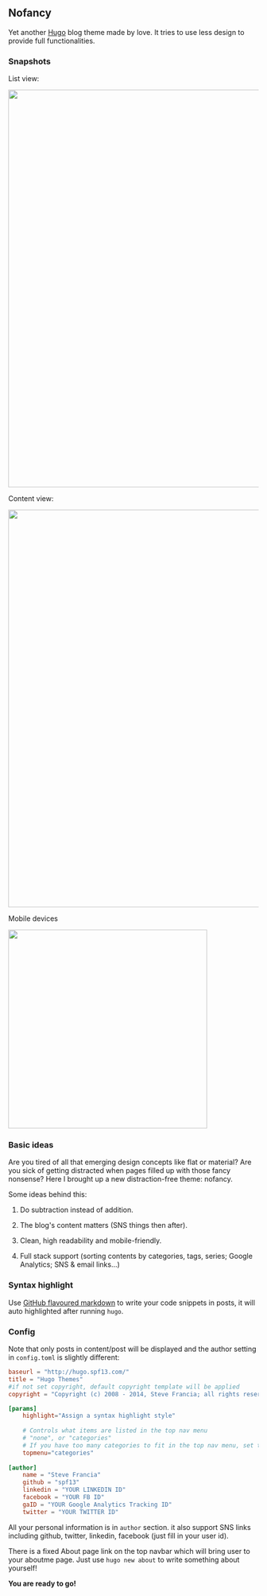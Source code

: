 ## Nofancy

Yet another [Hugo](http://hugo.spf13.com) blog theme made by love. It tries to use less design to provide full functionalities.


### Snapshots

List view:

<img src="https://raw.githubusercontent.com/gizak/nofancy/master/images/list.png" width="800">

Content view:

<img src="https://raw.githubusercontent.com/gizak/nofancy/master/images/content.png" width="800">

Mobile devices

<img src="https://raw.githubusercontent.com/gizak/nofancy/master/images/mobile.png" width="400">

### Basic ideas

Are you tired of all that emerging design concepts like flat or material? Are you sick of getting distracted when pages filled up with those fancy nonsense? Here I brought up a new distraction-free theme: nofancy.

Some ideas behind this:

1. Do subtraction instead of addition.

2. The blog's content matters (SNS things then after).

3. Clean, high readability and mobile-friendly.

4. Full stack support (sorting contents by categories, tags, series; Google Analytics; SNS & email links...)

### Syntax highlight
Use [GitHub flavoured markdown](https://help.github.com/articles/github-flavored-markdown/#syntax-highlighting) to write your code snippets in posts, it will auto highlighted after running `hugo`.

### Config

Note that only posts in content/post will be displayed and the author setting in `config.toml` is slightly different:

```toml
baseurl = "http://hugo.spf13.com/"
title = "Hugo Themes"
#if not set copyright, default copyright template will be applied
copyright = "Copyright (c) 2008 - 2014, Steve Francia; all rights reserved."

[params]
	highlight="Assign a syntax highlight style"
	
	# Controls what items are listed in the top nav menu
	# "none", or "categories"
	# If you have too many categories to fit in the top nav menu, set this to "none"
	topmenu="categories"
	
[author]
    name = "Steve Francia"
    github = "spf13"
    linkedin = "YOUR LINKEDIN ID"
    facebook = "YOUR FB ID"
    gaID = "YOUR Google Analytics Tracking ID"
    twitter = "YOUR TWITTER ID"
```

All your personal information is in `author` section. it also support SNS links including github, twitter, linkedin, facebook (just fill in your user id).

There is a fixed About page link on the top navbar which will bring user to your aboutme page. Just use `hugo new about` to write something about yourself!

__You are ready to go!__
